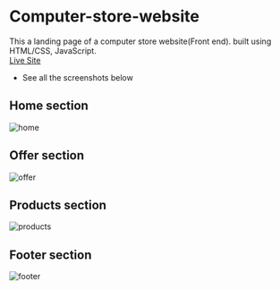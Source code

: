 # Computer-store-website

This a landing page of a computer store website(Front end). built using HTML/CSS, JavaScript.<br>
[Live Site](https://eloquent-kilby-bf0208.netlify.app)
 
 * See all the screenshots below
 
 Home section
 ------------
 ![home](https://user-images.githubusercontent.com/66163130/125702729-d14006ea-afbc-4b41-8b71-49e4d1cbf232.png)
 
 Offer section
 -------------
 ![offer](https://user-images.githubusercontent.com/66163130/125702759-497405fb-dba2-4be6-b5ad-92b7882b6b42.png)
 
 Products section
 ----------------
 ![products](https://user-images.githubusercontent.com/66163130/125702770-9e33171d-638c-4373-b1ba-eb717e9b4c05.png)
 
 Footer section
 --------------
 ![footer](https://user-images.githubusercontent.com/66163130/125702792-40576c7c-6184-4302-a6d4-0503820ae88f.png)
